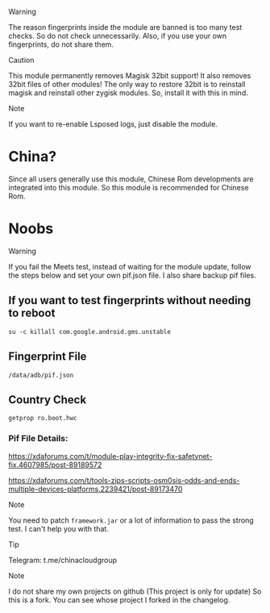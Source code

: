 > [!WARNING]
> The reason fingerprints inside the module are banned is too many test checks. So do not check unnecessarily. Also, if you use your own fingerprints, do not share them.

> [!CAUTION]
> This module permanently removes Magisk 32bit support! It also removes 32bit files of other modules!
The only way to restore 32bit is to reinstall magisk and reinstall other zygisk modules. So, install it with this in mind.

> [!NOTE]
> If you want to re-enable Lsposed logs, just disable the module.

# China?
Since all users generally use this module, Chinese Rom developments are integrated into this module. So this module is recommended for Chinese Rom.

# Noobs
> [!WARNING]
> If you fail the Meets test, instead of waiting for the module update, follow the steps below and set your own pif.json file. I also share backup pif files.

## If you want to test fingerprints without needing to reboot
```
su -c killall com.google.android.gms.unstable
```

## Fingerprint File
```
/data/adb/pif.json
```
## Country Check
```
getprop ro.boot.hwc
```

### Pif File Details:
https://xdaforums.com/t/module-play-integrity-fix-safetynet-fix.4607985/post-89189572

https://xdaforums.com/t/tools-zips-scripts-osm0sis-odds-and-ends-multiple-devices-platforms.2239421/post-89173470

> [!NOTE]
> You need to patch `framework.jar` or a lot of information to pass the strong test. I can't help you with that.

> [!TIP]
> Telegram: t.me/chinacloudgroup

> [!NOTE]
> I do not share my own projects on github (This project is only for update) So this is a fork. You can see whose project I forked in the changelog.
